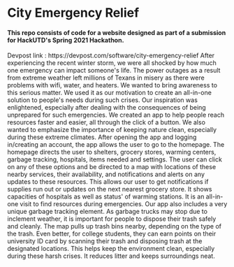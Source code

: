 # City Emergency Relief
<h4>This repo consists of code for a website designed as part of a submission for HackUTD's Spring 2021 Hackathon.</h4>
Devpost link : https://devpost.com/software/city-emergency-relief
After experiencing the recent winter storm, we were all shocked by how much one emergency can impact someone's life. The power outages as a result from extreme weather left millions of Texans in misery as there were problems with wifi, water, and heaters. We wanted to bring awareness to this serious matter. We used it as our motivation to create an all-in-one solution to people's needs during such crises. Our inspiration was enlightened, especially after dealing with the consequences of being unprepared for such emergencies. We created an app to help people reach resources faster and easier, all through the click of a button. We also wanted to emphasize the importance of keeping nature clean, especially during these extreme climates.
After opening the app and logging in/creating an account, the app allows the user to go to the homepage. The homepage directs the user to shelters, grocery stores, warming centers, garbage tracking, hospitals, items needed and settings. The user can click on any of these options and be directed to a map with locations of these nearby services, their availability, and notifications and alerts on any updates to these resources. This allows our user to get notifications if supplies run out or updates on the next nearest grocery store. It shows capacities of hospitals as well as status' of warming stations. It is an all-in-one visit to find resources during emergencies. Our app also includes a very unique garbage tracking element. As garbage trucks may stop due to inclement weather, it is important for people to dispose their trash safely and cleanly. The map pulls up trash bins nearby, depending on the type of the trash. Even better, for college students, they can earn points on their university ID card by scanning their trash and disposing trash at the designated locations. This helps keep the environment clean, especially during these harsh crises. It reduces litter and keeps surroundings neat.

